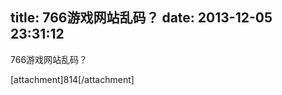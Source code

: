 title: 766游戏网站乱码？
date: 2013-12-05 23:31:12
---

<p>
	766游戏网站乱码？
</p>
<p>
	[attachment]814[/attachment]
</p>